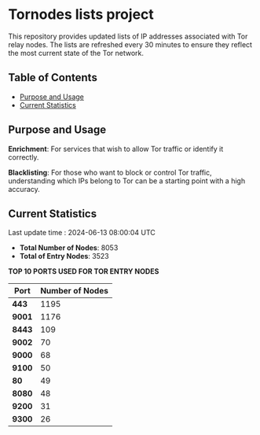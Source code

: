 # Tornodes lists project

This repository provides updated lists of IP addresses associated with Tor relay nodes. The lists are refreshed every 30 minutes to ensure they reflect the most current state of the Tor network.

## Table of Contents

- [Purpose and Usage](#purpose-and-usage)
- [Current Statistics](#current-statistics)


## Purpose and Usage

**Enrichment**: For services that wish to allow Tor traffic or identify it correctly.

**Blacklisting**: For those who want to block or control Tor traffic, understanding which IPs belong to Tor can be a starting point with a high accuracy.

## Current Statistics

Last update time : 2024-06-13 08:00:04 UTC

- **Total Number of Nodes**: 8053
- **Total of Entry Nodes**: 3523

**TOP 10 PORTS USED FOR TOR ENTRY NODES**

| **Port** | **Number of Nodes** |
|------|-----------------|
| **443**   | 1195  |
| **9001**   | 1176  |
| **8443**   | 109  |
| **9002**   | 70  |
| **9000**   | 68  |
| **9100**   | 50  |
| **80**   | 49  |
| **8080**   | 48  |
| **9200**   | 31  |
| **9300**   | 26  |


